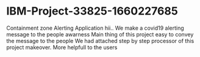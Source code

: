 # IBM-Project-33825-1660227685
Containment zone Alerting Application
hii..
We make a covid19 alerting message to the people awarness
Main thing of this project easy to convey the message to the people
We had attached step by step processor of this project makeover.
More helpfull to the users
